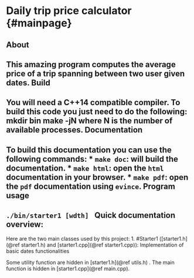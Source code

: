 Daily trip price calculator {#mainpage}
===========================
About
-----
This amazing program computes the average price of a trip spanning
between two user given dates.
Build
-----
You will need a C++14 compatible compiler.
To build this code you just need to do the following:
    mkdir bin
    make -jN
where N is the number of available processes.
Documentation
-------------
To build this documentation you can use the following commands:
    * `make doc`: will build the documentation.
    * `make html`: open the `html` documentation in your browser.
    * `make pdf`: open the `pdf` documentation using `evince`.
Program usage
-------------
`./bin/starter1 [wdth] `
Quick documentation overview:
-----------------------------
Here are the two main classes used by this project:
    1. #Starter1 ([starter1.h](@ref starter1.h) and [starter1.cpp](@ref starter1.cpp)):
        Implementation of basic dates functionalities
    
Some utility function are hidden in [starter1.h](@ref utils.h)
.
The main function is hidden in [starter1.cpp](@ref main.cpp).